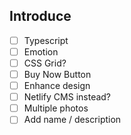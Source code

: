 ## Introduce
- [ ] Typescript
- [ ] Emotion
- [ ] CSS Grid?
- [ ] Buy Now Button
- [ ] Enhance design
- [ ] Netlify CMS instead?
- [ ] Multiple photos
- [ ] Add name / description